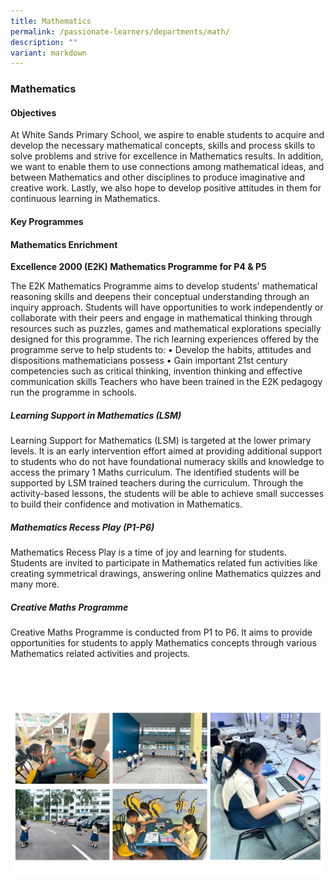 ```yaml
---
title: Mathematics
permalink: /passionate-learners/departments/math/
description: ""
variant: markdown
---
```

### **Mathematics**
#### **Objectives**
At White Sands Primary School, we aspire to enable students to acquire and develop the necessary mathematical concepts, skills and process skills to solve problems and strive for excellence in Mathematics results. In addition, we want to enable them to use connections among mathematical ideas, and between Mathematics and other disciplines to produce imaginative and creative work. Lastly, we also hope to develop positive attitudes in them for continuous learning in Mathematics.

#### **Key Programmes**


#### **Mathematics Enrichment**

**Excellence 2000 (E2K) Mathematics Programme for P4 &amp; P5**

The E2K Mathematics Programme aims to develop students' mathematical reasoning skills and deepens their conceptual understanding through an inquiry approach.
Students will have opportunities to work independently or collaborate with their peers and engage in mathematical thinking through resources such as puzzles, games and mathematical explorations specially designed for this programme. The rich learning experiences offered by the programme serve to help students to:
•	Develop the habits, attitudes and dispositions mathematicians possess
•	Gain important 21st century competencies such as critical thinking, invention thinking and effective communication skills
Teachers who have been trained in the E2K pedagogy run the programme in schools.





##### **Learning Support in Mathematics (LSM)**
Learning Support for Mathematics (LSM) is targeted at the lower primary levels. It is an early intervention effort aimed at providing additional support to students who do not have foundational numeracy skills and knowledge to access the primary 1 Maths curriculum. The identified students will be supported by LSM trained teachers during the curriculum. Through the activity-based lessons, the students will be able to achieve small successes to build their confidence and motivation in Mathematics.

##### **Mathematics Recess Play (P1-P6)**

Mathematics Recess Play is a time of joy and learning for students. Students are invited to participate in Mathematics related fun activities like creating symmetrical drawings, answering online Mathematics quizzes and many more.


##### **Creative Maths Programme**
Creative Maths Programme is conducted from P1 to P6. It aims to provide opportunities for students to apply Mathematics concepts through various Mathematics related activities and projects.



<br clear="left">
<br clear="left">

![](/images/MA_dept_website_photo.jpg)




<br clear="left">